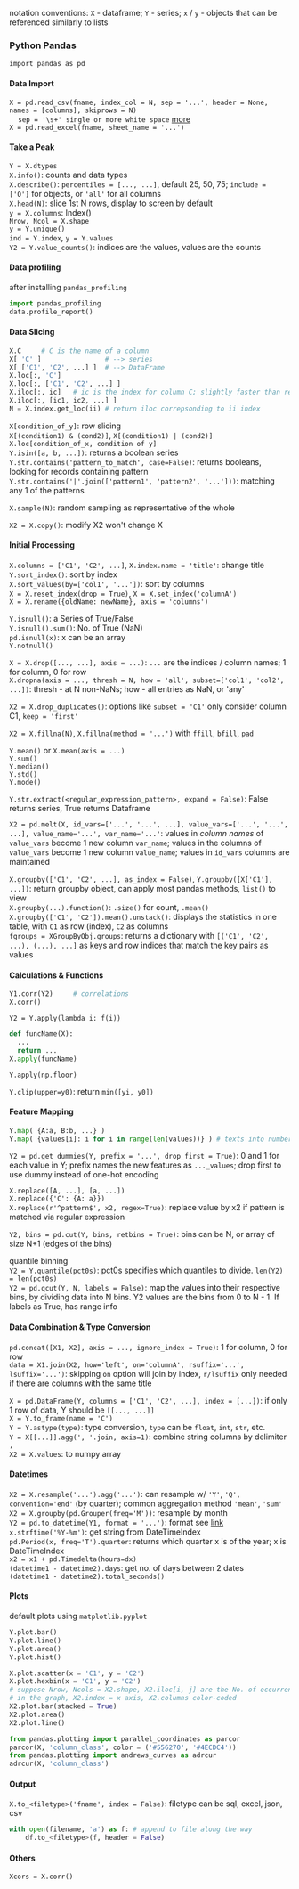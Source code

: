 notation conventions: `X` - dataframe; `Y` - series; `x` / `y` - objects that can be referenced similarly to lists

### Python Pandas
`import pandas as pd`

#### Data Import
`X = pd.read_csv(fname, index_col = N, sep = '...', header = None, names = [columns], skiprows = N)`  
&nbsp;&nbsp;&nbsp;&nbsp;`sep = '\s+' single or more white space` [more](http://pandas.pydata.org/pandas-docs/stable/generated/pandas.read_csv.html)  
`X = pd.read_excel(fname, sheet_name = '...')`

#### Take a Peak
`Y = X.dtypes`  
`X.info()`: counts and data types  
`X.describe()`: `percentiles = [..., ...]`, default 25, 50, 75; `include = ['O']` for objects, or `'all'` for all columns  
`X.head(N)`: slice 1st N rows, display to screen by default  
`y = X.columns`: Index()  
`Nrow, Ncol = X.shape`  
`y = Y.unique()`  
`ind = Y.index`, `y = Y.values`  
`Y2 = Y.value_counts()`: indices are the values, values are the counts

#### Data profiling
after installing `pandas_profiling`  
```python
import pandas_profiling
data.profile_report()
```

#### Data Slicing
```python
X.C     # C is the name of a column
X[ 'C' ]                # --> series
X[ ['C1', 'C2', ...] ]  # --> DataFrame
X.loc[:, 'C']
X.loc[:, ['C1', 'C2', ...] ]
X.iloc[:, ic]   # ic is the index for column C; slightly faster than referencing by string; last row/column not included (same with Python default)
X.iloc[:, [ic1, ic2, ...] ]
N = X.index.get_loc(ii) # return iloc correpsonding to ii index
```

`X[condition_of_y]`: row slicing  
`X[(condition1) & (cond2)]`, `X[(condition1) | (cond2)]`  
`X.loc[condition_of_x, condition of y]`  
`Y.isin([a, b, ...])`: returns a boolean series  
`Y.str.contains('pattern_to_match', case=False)`: returns booleans, looking for records containing pattern  
`Y.str.contains('|'.join(['pattern1', 'pattern2', '...']))`: matching any 1 of the patterns

`X.sample(N)`: random sampling as representative of the whole

`X2 = X.copy()`: modify X2 won't change X

#### Initial Processing
`X.columns = ['C1', 'C2', ...]`, `X.index.name = 'title'`: change title  
`Y.sort_index()`: sort by index  
`X.sort_values(by=['col1', '...'])`: sort by columns  
`X = X.reset_index(drop = True)`, `X = X.set_index('columnA')`  
`X = X.rename({oldName: newName}, axis = 'columns')`

`Y.isnull()`: a Series of True/False  
`Y.isnull().sum()`: No. of True (NaN)  
`pd.isnull(x)`: x can be an array  
`Y.notnull()`

`X = X.drop([..., ...], axis = ...)`: `...` are the indices / column names; 1 for column, 0 for row  
`X.dropna(axis = ..., thresh = N, how = 'all', subset=['col1', 'col2', ...])`: thresh - at N non-NaNs; how - all entries as NaN, or 'any'

`X2 = X.drop_duplicates()`: options like `subset = 'C1'` only consider column C1, `keep = 'first'`

`X2 = X.fillna(N)`, `X.fillna(method = '...')` with `ffill`, `bfill`, `pad`

`Y.mean()` or `X.mean(axis = ...)`  
`Y.sum()`  
`Y.median()`  
`Y.std()`  
`Y.mode()`  

`Y.str.extract(<regular_expression_pattern>, expand = False)`: False returns series, True returns Dataframe

`X2 = pd.melt(X, id_vars=['...', '...', ...], value_vars=['...', '...', ...], value_name='...', var_name='...'`: values in *column names* of `value_vars` become 1 new column `var_name`; values in the columns of `value_vars` become 1 new column `value_name`; values in `id_vars` columns are maintained

`X.groupby(['C1', 'C2', ...], as_index = False)`, `Y.groupby([X['C1'], ...])`: return groupby object, can apply most pandas methods, `list()` to view  
`X.groupby(...).function()`: `.size()` for count, `.mean()`  
`X.groupby(['C1', 'C2']).mean().unstack()`: displays the statistics in one table, with `C1` as row (index), `C2` as columns  
`fgroups = XGroupByObj.groups`: returns a dictionary with `[('C1', 'C2', ...), (...), ...]` as keys and row indices that match the key pairs as values  

#### Calculations & Functions
```python
Y1.corr(Y2)     # correlations
X.corr()
```

`Y2 = Y.apply(lambda i: f(i))`
```Python
def funcName(X):
  ...
  return ...
X.apply(funcName)
```
`Y.apply(np.floor)`

`Y.clip(upper=y0)`: return `min([yi, y0])`

#### Feature Mapping
```python
Y.map( {A:a, B:b, ...} )
Y.map( {values[i]: i for i in range(len(values))} ) # texts into numbers
```
`Y2 = pd.get_dummies(Y, prefix = '...', drop_first = True)`: 0 and 1 for each value in Y; prefix names the new features as `..._values`; drop first to use dummy instead of one-hot encoding

`X.replace([A, ...], [a, ...])`  
`X.replace({'C': {A: a}})`  
`X.replace(r'^pattern$', x2, regex=True)`: replace value by x2 if pattern is matched via regular expression

`Y2, bins = pd.cut(Y, bins, retbins = True)`: bins can be N, or array of size N+1 (edges of the bins)  

quantile binning  
`Y2 = Y.quantile(pct0s)`: pct0s specifies which quantiles to divide. `len(Y2) = len(pct0s)`  
`Y2 = pd.qcut(Y, N, labels = False)`: map the values into their respective bins, by dividing data into N bins. Y2 values are the bins from 0 to N - 1. If labels as True, has range info

#### Data Combination & Type Conversion
`pd.concat([X1, X2], axis = ..., ignore_index = True)`: 1 for column, 0 for row  
`data = X1.join(X2, how='left', on='columnA', rsuffix='...', lsuffix='...')`: skipping `on` option will join by index, `r/lsuffix` only needed if there are columns with the same title  

`X = pd.DataFrame(Y, columns = ['C1', 'C2', ...], index = [...])`: if only 1 row of data, Y should be `[[..., ...]]`  
`X = Y.to_frame(name = 'C')`  
`Y = Y.astype(type)`: type conversion, `type` can be `float`, `int`, `str`, etc.  
`Y = X[[...]].agg(', '.join, axis=1)`: combine string columns by delimiter `, `   
`X2 = X.values`: to numpy array

#### Datetimes
`X2 = X.resample('...').agg('...')`: can resample w/ `'Y'`, `'Q', convention='end'` (by quarter); common aggregation method `'mean'`, `'sum'`  
`X2 = X.groupby(pd.Grouper(freq='M'))`: resample by month  
`Y2 = pd.to_datetime(Y1, format = '...')`: format see [link](https://docs.python.org/2/library/datetime.html#strftime-and-strptime-behavior)  
`x.strftime('%Y-%m')`: get string from DateTimeIndex  
`pd.Period(x, freq='T').quarter`: returns which quarter x is of the year; x is DateTimeIndex  
`x2 = x1 + pd.Timedelta(hours=dx)`  
`(datetime1 - datetime2).days`: get no. of days between 2 dates  
`(datetime1 - datetime2).total_seconds()`  

#### Plots
default plots using `matplotlib.pyplot`
```python
Y.plot.bar()
Y.plot.line()
Y.plot.area()
Y.plot.hist()
```
```python
X.plot.scatter(x = 'C1', y = 'C2')
X.plot.hexbin(x = 'C1', y = 'C2')
# suppose Nrow, Ncols = X2.shape, X2.iloc[i, j] are the No. of occurrence
# in the graph, X2.index = x axis, X2.columns color-coded
X2.plot.bar(stacked = True)
X2.plot.area()
X2.plot.line()
```
```python
from pandas.plotting import parallel_coordinates as parcor
parcor(X, 'column_class', color = ('#556270', '#4ECDC4'))
from pandas.plotting import andrews_curves as adrcur
adrcur(X, 'column_class')
```

#### Output
`X.to_<filetype>('fname', index = False)`: filetype can be sql, excel, json, csv  
```python
with open(filename, 'a') as f: # append to file along the way
    df.to_<filetype>(f, header = False)
```

#### Others
`Xcors = X.corr()`
